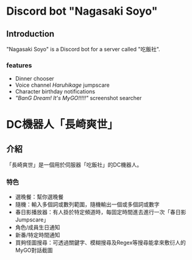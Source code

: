 # Discord bot "Nagasaki Soyo"
## Introduction
"Nagasaki Soyo" is a Discord bot for a server called "吃飯社".
### features
- Dinner chooser
- Voice channel *Haruhikage* jumpscare
- Character birthday notifications
- *"BanG Dream! It's MyGO!!!!!"* screenshot searcher

# DC機器人「長崎爽世」
## 介紹
「長崎爽世」是一個用於伺服器「吃飯社」的DC機器人。
### 特色
- 選晚餐：幫你選晚餐
- 隨機：輸入多個詞或數列範圍，隨機輸出一個或多個詞或數字
- 春日影播放器：有人掛於特定頻道時，每固定時間進去進行一次「春日影Jumpscare」
- 角色/成員生日通知
- 新番/特定時間通知
- 買夠怪圖搜尋：可透過關鍵字、模糊搜尋及Regex等搜尋能拿來敷衍人的MyGO對話截圖